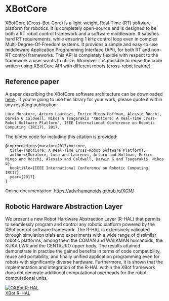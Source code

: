 # XBotCore

XBotCore (Cross-Bot-Core) is a light-weight, Real-Time (RT) software platform for robotics.
It is completely open-source and is designed to be both a RT robot control framework and a software middleware. It satisfies
hard RT requirements, while ensuring 1 kHz control loop even in complex Multi-Degree-Of-Freedom systems. It provides a simple and easy-to-use middleware Application Programming Interface (API), for both RT and non-RT control frameworks. This API is completely flexible with respect to the framework a user wants to utilize. Moreover it is possible to reuse the code written using XBotCore API with different robots (cross-robot feature).

## Reference paper
A paper describing the XBotCore software architecture can be downloaded [here](https://www.researchgate.net/publication/316514802_XBotCore_A_Real-Time_Cross-Robot_Software_Platform) . If you're going to use this library for your work, please quote it within any resulting publication:
~~~
Luca Muratore, Arturo Laurenzi, Enrico Mingo Hoffman, Alessio Rocchi, Darwin G Caldwell, Nikos G Tsagarakis "XBotCore: A Real-Time Cross-Robot Software Platform", IEEE International Conference on Robotic Computing (IRC17), 2017.
~~~

The bibtex code for including this citation is provided:
~~~
@inproceedings{muratore2017xbotcore,
  title={XBotCore: A Real-Time Cross-Robot Software Platform},
  author={Muratore, Luca and Laurenzi, Arturo and Hoffman, Enrico Mingo and Rocchi, Alessio and Caldwell, Darwin G and Tsagarakis, Nikos G},
  booktitle={IEEE International Conference on Robotic Computing, IRC17},
  year={2017}
}
~~~

Online documentation: https://advrhumanoids.github.io/XCM/

## Robotic Hardware Abstraction Layer
We present a new Robot Hardware
Abstraction Layer (R-HAL) that permits to seamlessly program
and control any robotic platform powered by the XBot control
software framework. The R-HAL is extensively validated through
simulation trials and experiments with a wide range of dissimilar
robotic platforms, among them the COMAN and WALKMAN
humanoids, the KUKA LWR and the CENTAURO upper
body. The results attained demonstrate in practise the gained
benefits in terms of code compatibility, reuse and portability,
and finally unified application programming even for robots
with significantly diverse hardware. Furthermore, it is shown
that the implementation and integration of the R-HAL within
the XBot framework does not generate additional computational
overheads for the robot computational units.

<a href="https://www.youtube.com/watch?v=lcAB4lHbma0
" target="_blank"><img src="http://i3.ytimg.com/vi/lcAB4lHbma0/maxresdefault.jpg" 
alt="OXBot R-HAL" /><br>XBot R-HAL</a>


